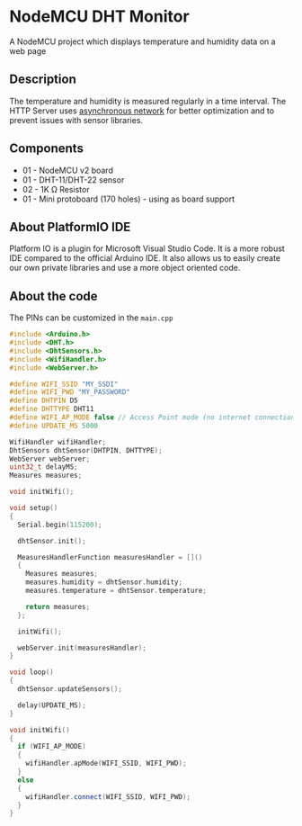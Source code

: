 # NodeMCU DHT Monitor
A NodeMCU project which displays temperature and humidity data on a web page

## Description
The temperature and humidity is measured regularly in a time interval. The HTTP Server uses [asynchronous network](https://github.com/esphome/ESPAsyncWebServer) for better optimization and to prevent issues with sensor libraries.

## Components
* 01 - NodeMCU v2 board
* 01 - DHT-11/DHT-22 sensor
* 02 - 1K Ω Resistor
* 01 - Mini protoboard (170 holes) - using as board support

## About PlatformIO IDE
Platform IO is a plugin for Microsoft Visual Studio Code. It is a more robust IDE compared to the official Arduino IDE. It also allows us to easily create our own private libraries and use a more object oriented code.

## About the code
The PINs can be customized in the `main.cpp` 
```c++
#include <Arduino.h>
#include <DHT.h>
#include <DhtSensors.h>
#include <WifiHandler.h>
#include <WebServer.h>

#define WIFI_SSID "MY_SSDI"
#define WIFI_PWD "MY_PASSWORD"
#define DHTPIN D5
#define DHTTYPE DHT11
#define WIFI_AP_MODE false // Access Point mode (no internet connection)
#define UPDATE_MS 5000

WifiHandler wifiHandler;
DhtSensors dhtSensor(DHTPIN, DHTTYPE);
WebServer webServer;
uint32_t delayMS;
Measures measures;

void initWifi();

void setup()
{
  Serial.begin(115200);

  dhtSensor.init();

  MeasuresHandlerFunction measuresHandler = []()
  {
    Measures measures;
    measures.humidity = dhtSensor.humidity;
    measures.temperature = dhtSensor.temperature;

    return measures;
  };

  initWifi();

  webServer.init(measuresHandler);
}

void loop()
{
  dhtSensor.updateSensors();

  delay(UPDATE_MS);
}

void initWifi()
{
  if (WIFI_AP_MODE)
  {
    wifiHandler.apMode(WIFI_SSID, WIFI_PWD);
  }
  else
  {
    wifiHandler.connect(WIFI_SSID, WIFI_PWD);
  }
}
```
